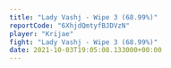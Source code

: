 ```yaml
---
title: "Lady Vashj - Wipe 3 (68.99%)"
reportCode: "6XhjdQmtyfBJDVzN"
player: "Krijae"
fight: "Lady Vashj - Wipe 3 (68.99%)"
date: 2021-10-03T19:05:08.133000+00:00
---
```


